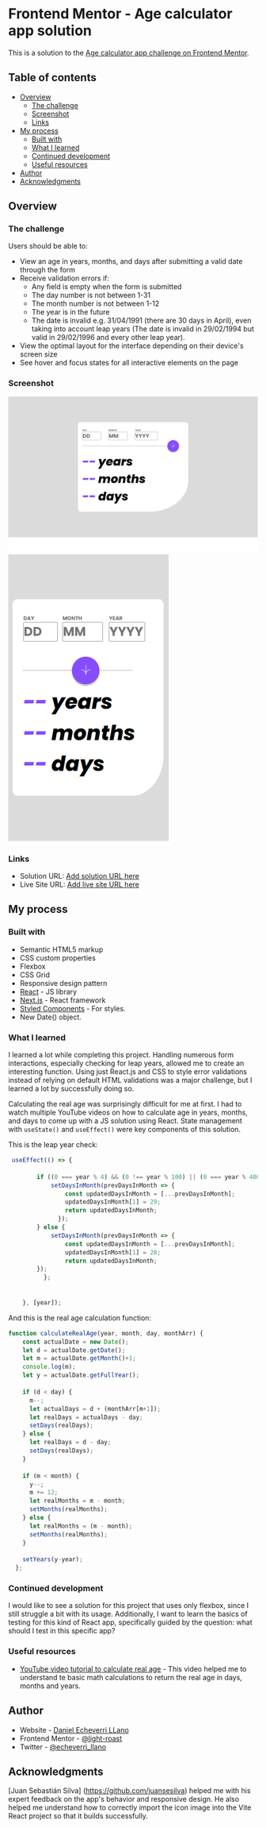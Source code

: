 # Frontend Mentor - Age calculator app solution

This is a solution to the [Age calculator app challenge on Frontend Mentor](https://www.frontendmentor.io/challenges/age-calculator-app-dF9DFFpj-Q).

## Table of contents

- [Overview](#overview)
  - [The challenge](#the-challenge)
  - [Screenshot](#screenshot)
  - [Links](#links)
- [My process](#my-process)
  - [Built with](#built-with)
  - [What I learned](#what-i-learned)
  - [Continued development](#continued-development)
  - [Useful resources](#useful-resources)
- [Author](#author)
- [Acknowledgments](#acknowledgments)

## Overview

### The challenge

Users should be able to:

- View an age in years, months, and days after submitting a valid date through the form
- Receive validation errors if:
  - Any field is empty when the form is submitted
  - The day number is not between 1-31
  - The month number is not between 1-12
  - The year is in the future
  - The date is invalid e.g. 31/04/1991 (there are 30 days in April), even taking into account leap years (The date is invalid in 29/02/1994 but valid in 29/02/1996 and every other leap year).
- View the optimal layout for the interface depending on their device's screen size
- See hover and focus states for all interactive elements on the page

### Screenshot

![](./public/web-snap.png)
![](./public/mobile-snap.png)

### Links

- Solution URL: [Add solution URL here](https://github.com/light-roast/calculateageapp)
- Live Site URL: [Add live site URL here](https://calculate-your-real-age.netlify.app/)

## My process

### Built with

- Semantic HTML5 markup
- CSS custom properties
- Flexbox
- CSS Grid
- Responsive design pattern
- [React](https://reactjs.org/) - JS library
- [Next.js](https://nextjs.org/) - React framework
- [Styled Components](https://styled-components.com/) - For styles.
- New Date() object.

### What I learned

I learned a lot while completing this project. Handling numerous form interactions, especially checking for leap years, allowed me to create an interesting function. Using just React.js and CSS to style error validations instead of relying on default HTML validations was a major challenge, but I learned a lot by successfully doing so.

Calculating the real age was surprisingly difficult for me at first. I had to watch multiple YouTube videos on how to calculate age in years, months, and days to come up with a JS solution using React. State management with `useState()` and `useEffect()` were key components of this solution.

This is the leap year check:

```js
 useEffect(() => {
        
        if ((0 === year % 4) && (0 !== year % 100) || (0 === year % 400)) {
            setDaysInMonth(prevDaysInMonth => {
                const updatedDaysInMonth = [...prevDaysInMonth]; 
                updatedDaysInMonth[1] = 29;
                return updatedDaysInMonth;
              });
        } else {
            setDaysInMonth(prevDaysInMonth => {
                const updatedDaysInMonth = [...prevDaysInMonth]; 
                updatedDaysInMonth[1] = 28;
                return updatedDaysInMonth;
        });
          };

        
    }, [year]);
```


And this is the real age calculation function:
```js
function calculateRealAge(year, month, day, monthArr) {
    const actualDate = new Date();
    let d = actualDate.getDate();
    let m = actualDate.getMonth()+1;
    console.log(m);
    let y = actualDate.getFullYear();
      
    if (d < day) {
      m--;
      let actualDays = d + (monthArr[m+1]);
      let realDays = actualDays - day;
      setDays(realDays);
    } else {
      let realDays = d - day;
      setDays(realDays);
    }

    if (m < month) {
      y--;
      m += 12;
      let realMonths = m - month;
      setMonths(realMonths);
    } else {
      let realMonths = (m - month);
      setMonths(realMonths);
    }
  
    setYears(y-year);
  };
```


### Continued development

I would like to see a solution for this project that uses only flexbox, since I still struggle a bit with its usage. Additionally, I want to learn the basics of testing for this kind of React app, specifically guided by the question: what should I test in this specific app?


### Useful resources

- [YouTube video tutorial to calculate real age](https://www.youtube.com/watch?v=zKhOOkUEw5U) - This video helped me to understand te basic math calculations to return the real age in days, months and years.

## Author

- Website - [Daniel Echeverri LLano](https://light-roast.github.io/portafolio/)
- Frontend Mentor - [@light-roast](https://www.frontendmentor.io/profile/light-roast)
- Twitter - [@echeverri_llano](https://www.twitter.com/echeverri_llano)


## Acknowledgments

[Juan Sebastián Silva] (https://github.com/juansesilva) helped me with his expert feedback on the app's behavior and responsive design. He also helped me understand how to correctly import the icon image into the Vite React project so that it builds successfully.

